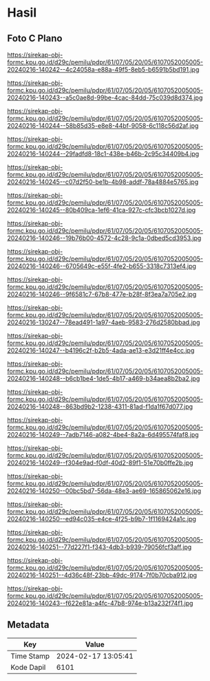 # Hasil

## Foto C Plano

https://sirekap-obj-formc.kpu.go.id/d29c/pemilu/pdpr/61/07/05/20/05/6107052005005-20240216-140242--4c24058a-e88a-49f5-8eb5-b6591b5bd191.jpg

https://sirekap-obj-formc.kpu.go.id/d29c/pemilu/pdpr/61/07/05/20/05/6107052005005-20240216-140243--a5c0ae8d-99be-4cac-84dd-75c039d8d374.jpg

https://sirekap-obj-formc.kpu.go.id/d29c/pemilu/pdpr/61/07/05/20/05/6107052005005-20240216-140244--58b85d35-e8e8-44bf-9058-6c118c56d2af.jpg

https://sirekap-obj-formc.kpu.go.id/d29c/pemilu/pdpr/61/07/05/20/05/6107052005005-20240216-140244--29fadfd8-18c1-438e-b46b-2c95c34409b4.jpg

https://sirekap-obj-formc.kpu.go.id/d29c/pemilu/pdpr/61/07/05/20/05/6107052005005-20240216-140245--c07d2f50-be1b-4b98-addf-78a4884e5765.jpg

https://sirekap-obj-formc.kpu.go.id/d29c/pemilu/pdpr/61/07/05/20/05/6107052005005-20240216-140245--80b409ca-1ef6-41ca-927c-cfc3bcb1027d.jpg

https://sirekap-obj-formc.kpu.go.id/d29c/pemilu/pdpr/61/07/05/20/05/6107052005005-20240216-140246--19b76b00-4572-4c28-9c1a-0dbed5cd3953.jpg

https://sirekap-obj-formc.kpu.go.id/d29c/pemilu/pdpr/61/07/05/20/05/6107052005005-20240216-140246--6705649c-e55f-4fe2-b655-3318c7313ef4.jpg

https://sirekap-obj-formc.kpu.go.id/d29c/pemilu/pdpr/61/07/05/20/05/6107052005005-20240216-140246--9f6581c7-67b8-477e-b28f-8f3ea7a705e2.jpg

https://sirekap-obj-formc.kpu.go.id/d29c/pemilu/pdpr/61/07/05/20/05/6107052005005-20240216-130247--78ead491-1a97-4aeb-9583-276d2580bbad.jpg

https://sirekap-obj-formc.kpu.go.id/d29c/pemilu/pdpr/61/07/05/20/05/6107052005005-20240216-140247--b4196c2f-b2b5-4ada-ae13-e3d21ff4e4cc.jpg

https://sirekap-obj-formc.kpu.go.id/d29c/pemilu/pdpr/61/07/05/20/05/6107052005005-20240216-140248--b6cb1be4-1de5-4b17-a469-b34aea8b2ba2.jpg

https://sirekap-obj-formc.kpu.go.id/d29c/pemilu/pdpr/61/07/05/20/05/6107052005005-20240216-140248--863bd9b2-1238-4311-81ad-f1da1f67d077.jpg

https://sirekap-obj-formc.kpu.go.id/d29c/pemilu/pdpr/61/07/05/20/05/6107052005005-20240216-140249--7adb7146-a082-4be4-8a2a-6d495574faf8.jpg

https://sirekap-obj-formc.kpu.go.id/d29c/pemilu/pdpr/61/07/05/20/05/6107052005005-20240216-140249--f304e9ad-f0df-40d2-89f1-51e70b0ffe2b.jpg

https://sirekap-obj-formc.kpu.go.id/d29c/pemilu/pdpr/61/07/05/20/05/6107052005005-20240216-140250--00bc5bd7-56da-48e3-ae69-165865062e16.jpg

https://sirekap-obj-formc.kpu.go.id/d29c/pemilu/pdpr/61/07/05/20/05/6107052005005-20240216-140250--ed94c035-e4ce-4f25-b9b7-1f1169424a1c.jpg

https://sirekap-obj-formc.kpu.go.id/d29c/pemilu/pdpr/61/07/05/20/05/6107052005005-20240216-140251--77d227f1-f343-4db3-b939-79056fcf3aff.jpg

https://sirekap-obj-formc.kpu.go.id/d29c/pemilu/pdpr/61/07/05/20/05/6107052005005-20240216-140251--4d36c48f-23bb-49dc-9174-7f0b70cba912.jpg

https://sirekap-obj-formc.kpu.go.id/d29c/pemilu/pdpr/61/07/05/20/05/6107052005005-20240216-140243--f622e81a-a4fc-47b8-974e-b13a232f74f1.jpg


## Metadata

| Key        | Value               |
| ---------- | ------------------- |
| Time Stamp | 2024-02-17 13:05:41 |
| Kode Dapil | 6101                |



